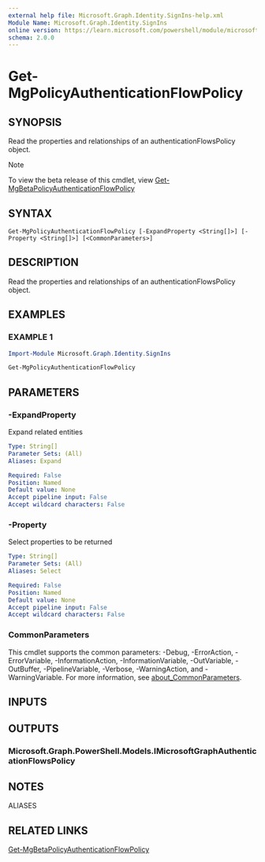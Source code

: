 ```yaml
---
external help file: Microsoft.Graph.Identity.SignIns-help.xml
Module Name: Microsoft.Graph.Identity.SignIns
online version: https://learn.microsoft.com/powershell/module/microsoft.graph.identity.signins/get-mgpolicyauthenticationflowpolicy
schema: 2.0.0
---
```


# Get-MgPolicyAuthenticationFlowPolicy

## SYNOPSIS
Read the properties and relationships of an authenticationFlowsPolicy object.

> [!NOTE]
> To view the beta release of this cmdlet, view [Get-MgBetaPolicyAuthenticationFlowPolicy](/powershell/module/Microsoft.Graph.Beta.Identity.SignIns/Get-MgBetaPolicyAuthenticationFlowPolicy?view=graph-powershell-beta)

## SYNTAX

```
Get-MgPolicyAuthenticationFlowPolicy [-ExpandProperty <String[]>] [-Property <String[]>] [<CommonParameters>]
```

## DESCRIPTION
Read the properties and relationships of an authenticationFlowsPolicy object.

## EXAMPLES

### EXAMPLE 1
```powershell
Import-Module Microsoft.Graph.Identity.SignIns

Get-MgPolicyAuthenticationFlowPolicy

```
## PARAMETERS

### -ExpandProperty
Expand related entities

```yaml
Type: String[]
Parameter Sets: (All)
Aliases: Expand

Required: False
Position: Named
Default value: None
Accept pipeline input: False
Accept wildcard characters: False
```

### -Property
Select properties to be returned

```yaml
Type: String[]
Parameter Sets: (All)
Aliases: Select

Required: False
Position: Named
Default value: None
Accept pipeline input: False
Accept wildcard characters: False
```

### CommonParameters
This cmdlet supports the common parameters: -Debug, -ErrorAction, -ErrorVariable, -InformationAction, -InformationVariable, -OutVariable, -OutBuffer, -PipelineVariable, -Verbose, -WarningAction, and -WarningVariable. For more information, see [about_CommonParameters](http://go.microsoft.com/fwlink/?LinkID=113216).

## INPUTS

## OUTPUTS

### Microsoft.Graph.PowerShell.Models.IMicrosoftGraphAuthenticationFlowsPolicy
## NOTES

ALIASES

## RELATED LINKS
[Get-MgBetaPolicyAuthenticationFlowPolicy](/powershell/module/Microsoft.Graph.Beta.Identity.SignIns/Get-MgBetaPolicyAuthenticationFlowPolicy?view=graph-powershell-beta)

